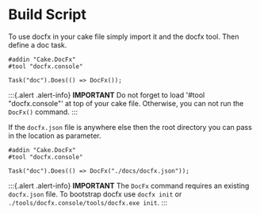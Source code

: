 # Build Script

To use docfx in your cake file simply import it and the docfx tool. Then define a doc task.

```cake
#addin "Cake.DocFx"
#tool "docfx.console"

Task("doc").Does(() => DocFx());
```

:::{.alert .alert-info}
**IMPORTANT** Do not forget to load '#tool "docfx.console"' at top of your cake file. Otherwise, you can not run the `DocFx()` command.
:::

If the `docfx.json` file is anywhere else then the root directory you can pass in the location as parameter.

```cake
#addin "Cake.DocFx"
#tool "docfx.console"

Task("doc").Does(() => DocFx("./docs/docfx.json"));
```

:::{.alert .alert-info}
**IMPORTANT** The `DocFx` command requires an existing `docfx.json` file. To bootstrap docfx use `docfx init` or `./tools/docfx.console/tools/docfx.exe init`.
:::
